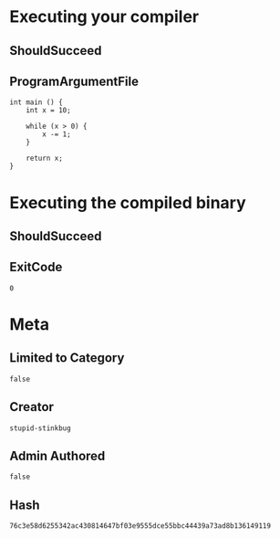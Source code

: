 # Executing your compiler

## ShouldSucceed

## ProgramArgumentFile

```
int main () {
    int x = 10;
    
    while (x > 0) {
        x -= 1;
    }

    return x;
}
```

# Executing the compiled binary

## ShouldSucceed

## ExitCode

```
0
```

# Meta

## Limited to Category

```
false
```

## Creator

```
stupid-stinkbug
```

## Admin Authored

```
false
```

## Hash

```
76c3e58d6255342ac430814647bf03e9555dce55bbc44439a73ad8b136149119
```
